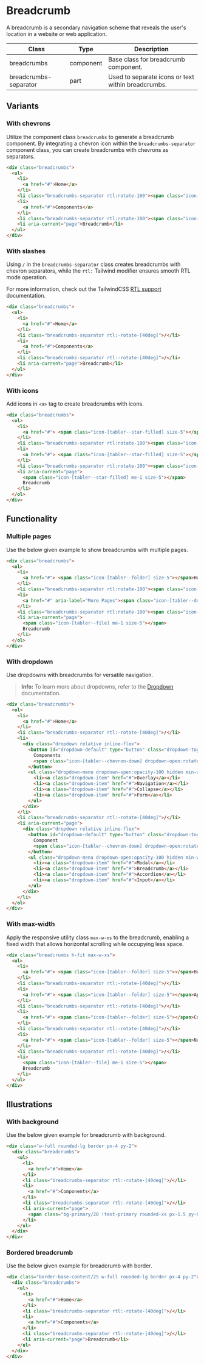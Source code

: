# Breadcrumb

A breadcrumb is a secondary navigation scheme that reveals the user's location in a website or web application.

<!-- Class table -->

| Class | Type | Description |
| --- | --- | --- |
| breadcrumbs | component | Base class for breadcrumb component. |
| breadcrumbs-separator | part | Used to separate icons or text within breadcrumbs. |


<!-------------------- Variants -------------------->

## Variants

<!-- With chevrons -->

### With chevrons

Utilize the component class `breadcrumbs` to generate a breadcrumb component. By integrating a chevron icon within the `breadcrumbs-separator` component class, you can create breadcrumbs with chevrons as separators.

```html
<div class="breadcrumbs">
  <ul>
    <li>
      <a href="#">Home</a>
    </li>
    <li class="breadcrumbs-separator rtl:rotate-180"><span class="icon-[tabler--chevron-right]"></span></li>
    <li>
      <a href="#">Components</a>
    </li>
    <li class="breadcrumbs-separator rtl:rotate-180"><span class="icon-[tabler--chevron-right]"></span></li>
    <li aria-current="page">Breadcrumb</li>
  </ul>
</div>
```

<!-- With slashes -->

### With slashes

Using `/` in the `breadcrumbs-separator` class creates breadcrumbs with chevron separators, while the `rtl:` Tailwind modifier ensures smooth RTL mode operation.

For more information, check out the TailwindCSS <a href="https://tailwindcss.com/docs/hover-focus-and-other-states#rtl-support" target="_blank" class="link link-primary">RTL support</a> documentation.

```html
<div class="breadcrumbs">
  <ul>
    <li>
      <a href="#">Home</a>
    </li>
    <li class="breadcrumbs-separator rtl:-rotate-[40deg]">/</li>
    <li>
      <a href="#">Components</a>
    </li>
    <li class="breadcrumbs-separator rtl:-rotate-[40deg]">/</li>
    <li aria-current="page">Breadcrumb</li>
  </ul>
</div>
```

<!-- With icons -->

### With icons

Add icons in `<a>` tag to create breadcrumbs with icons.

```html
<div class="breadcrumbs">
  <ol>
    <li>
      <a href="#"> <span class="icon-[tabler--star-filled] size-5"></span>Home</a>
    </li>
    <li class="breadcrumbs-separator rtl:rotate-180"><span class="icon-[tabler--chevron-right]"></span></li>
    <li>
      <a href="#"> <span class="icon-[tabler--star-filled] size-5"></span>Components</a>
    </li>
    <li class="breadcrumbs-separator rtl:rotate-180"><span class="icon-[tabler--chevron-right]"></span></li>
    <li aria-current="page">
      <span class="icon-[tabler--star-filled] me-1 size-5"></span>
      Breadcrumb
    </li>
  </ol>
</div>
```

<!-------------------- Functionality -------------------->

## Functionality

<!-- Multiple pages -->

### Multiple pages

Use the below given example to show breadcrumbs with multiple pages.

```html
<div class="breadcrumbs">
  <ol>
    <li>
      <a href="#"> <span class="icon-[tabler--folder] size-5"></span>Home</a>
    </li>
    <li class="breadcrumbs-separator rtl:rotate-180"><span class="icon-[tabler--chevron-right]"></span></li>
    <li>
      <a href="#" aria-label="More Pages"><span class="icon-[tabler--dots]"></span></a>
    </li>
    <li class="breadcrumbs-separator rtl:rotate-180"><span class="icon-[tabler--chevron-right]"></span></li>
    <li aria-current="page">
      <span class="icon-[tabler--file] me-1 size-5"></span>
      Breadcrumb
    </li>
  </ol>
</div>
```

<!-- With dropdown -->

### With dropdown

Use dropdowns with breadcrumbs for versatile navigation.

> **Info:** To learn more about dropdowns, refer to the [Dropdown](overlays/dropdown/) documentation.

```html
<div class="breadcrumbs">
  <ol>
    <li>
      <a href="#">Home</a>
    </li>
    <li class="breadcrumbs-separator rtl:-rotate-[40deg]">/</li>
    <li>
      <div class="dropdown relative inline-flex">
        <button id="dropdown-default" type="button" class="dropdown-toggle btn btn-text font-normal" aria-haspopup="menu" aria-expanded="false" aria-label="Dropdown">
          Components
          <span class="icon-[tabler--chevron-down] dropdown-open:rotate-180 size-4"></span>
        </button>
        <ul class="dropdown-menu dropdown-open:opacity-100 hidden min-w-10" role="menu" aria-orientation="vertical" aria-labelledby="dropdown-default">
          <li><a class="dropdown-item" href="#">Overlay</a></li>
          <li><a class="dropdown-item" href="#">Navigation</a></li>
          <li><a class="dropdown-item" href="#">Collapse</a></li>
          <li><a class="dropdown-item" href="#">Form</a></li>
        </ul>
      </div>
    </li>
    <li class="breadcrumbs-separator rtl:-rotate-[40deg]">/</li>
    <li aria-current="page">
      <div class="dropdown relative inline-flex">
        <button id="dropdown-default" type="button" class="dropdown-toggle btn btn-text btn-secondary" aria-haspopup="menu" aria-expanded="false" aria-label="Dropdown">
          Component
          <span class="icon-[tabler--chevron-down] dropdown-open:rotate-180 size-4"></span>
        </button>
        <ul class="dropdown-menu dropdown-open:opacity-100 hidden min-w-10" role="menu" aria-orientation="vertical" aria-labelledby="dropdown-default">
          <li><a class="dropdown-item" href="#">Modal</a></li>
          <li><a class="dropdown-item" href="#">Breadcrumb</a></li>
          <li><a class="dropdown-item" href="#">Accordion</a></li>
          <li><a class="dropdown-item" href="#">Input</a></li>
        </ul>
      </div>
    </li>
  </ol>
</div>
```

<!-- With max-width -->

### With max-width

Apply the responsive utility class `max-w-xs` to the breadcrumb, enabling a fixed width that allows horizontal scrolling while occupying less space.

```html
<div class="breadcrumbs h-fit max-w-xs">
  <ul>
    <li>
      <a href="#"> <span class="icon-[tabler--folder] size-5"></span>Home</a>
    </li>
    <li class="breadcrumbs-separator rtl:-rotate-[40deg]">/</li>
    <li>
      <a href="#"> <span class="icon-[tabler--folder] size-5"></span>App</a>
    </li>
    <li class="breadcrumbs-separator rtl:-rotate-[40deg]">/</li>
    <li>
      <a href="#"> <span class="icon-[tabler--folder] size-5"></span>Components</a>
    </li>
    <li class="breadcrumbs-separator rtl:-rotate-[40deg]">/</li>
    <li>
      <a href="#"> <span class="icon-[tabler--folder] size-5"></span>Navigation</a>
    </li>
    <li class="breadcrumbs-separator rtl:-rotate-[40deg]">/</li>
    <li>
      <span class="icon-[tabler--file] me-1 size-5"></span>
      Breadcrumb
    </li>
  </ul>
</div>
```

<!-------------------- Illustrations -------------------->

## Illustrations

<!-- With background -->

### With background

Use the below given example for breadcrumb with background.

```html
<div class="w-full rounded-lg border px-4 py-2">
  <div class="breadcrumbs">
    <ul>
      <li>
        <a href="#">Home</a>
      </li>
      <li class="breadcrumbs-separator rtl:-rotate-[40deg]">/</li>
      <li>
        <a href="#">Components</a>
      </li>
      <li class="breadcrumbs-separator rtl:-rotate-[40deg]">/</li>
      <li aria-current="page">
        <span class="bg-primary/20 !text-primary rounded-xs px-1.5 py-0.5">Breadcrumb</span>
      </li>
    </ul>
  </div>
</div>
```

<!-- Bordered breadcrumb -->

### Bordered breadcrumb

Use the below given example for breadcrumb with border.

```html
<div class="border-base-content/25 w-full rounded-lg border px-4 py-2">
  <div class="breadcrumbs">
    <ul>
      <li>
        <a href="#">Home</a>
      </li>
      <li class="breadcrumbs-separator rtl:-rotate-[40deg]">/</li>
      <li>
        <a href="#">Components</a>
      </li>
      <li class="breadcrumbs-separator rtl:-rotate-[40deg]">/</li>
      <li aria-current="page">Breadcrumb</li>
    </ul>
  </div>
</div>
```
